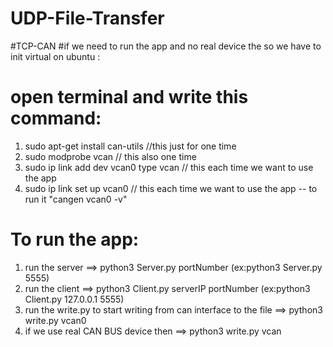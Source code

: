 # UDP-File-Transfer
#TCP-CAN
#if we need to run the app and no real device the so we have to init virtual on ubuntu : 
# open terminal and write this command: 
1. sudo apt-get install can-utils //this just for one time 
2. sudo modprobe vcan // this also one time 
3. sudo ip link add dev vcan0 type vcan // this each time we want to use the app 
4. sudo ip link set up vcan0 // this each time we want to use the app -- to run it "cangen vcan0 -v"

# To run the app: 
1. run the server ==> python3 Server.py portNumber (ex:python3 Server.py 5555) 
2. run the client ==> python3 Client.py serverIP portNumber (ex:python3 Client.py 127.0.0.1 5555) 
3. run the write.py to start writing from can interface to the file ==> python3 write.py vcan0 
4. if we use real CAN BUS device then ==> python3 write.py vcan

